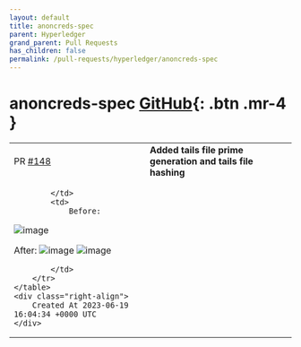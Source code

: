 ```yaml
---
layout: default
title: anoncreds-spec
parent: Hyperledger
grand_parent: Pull Requests
has_children: false
permalink: /pull-requests/hyperledger/anoncreds-spec
---
```


# anoncreds-spec <span class="fs-3 right-align">[GitHub](https://github.com/hyperledger/anoncreds-spec){: .btn .mr-4 }</span>


<div>
    <table>
        <tr>
            <td>
                PR <a href="https://github.com/hyperledger/anoncreds-spec/pull/148" class=".btn">#148</a>
            </td>
            <td>
                <b>
                    Added tails file prime generation and tails file hashing
                </b>
            </td>
        </tr>
        <tr>
            <td>
                
            </td>
            <td>
                Before:
![image](https://github.com/hyperledger/anoncreds-spec/assets/92646038/18d4fc6e-9662-484a-94b0-61752ba47ce2)

After:
![image](https://github.com/hyperledger/anoncreds-spec/assets/92646038/b7124c3f-4985-4f6f-a2df-e6c4a9ec98b6)
![image](https://github.com/hyperledger/anoncreds-spec/assets/92646038/a57b257b-3708-406a-a159-6e9e758d864b)

            </td>
        </tr>
    </table>
    <div class="right-align">
        Created At 2023-06-19 16:04:34 +0000 UTC
    </div>
</div>

